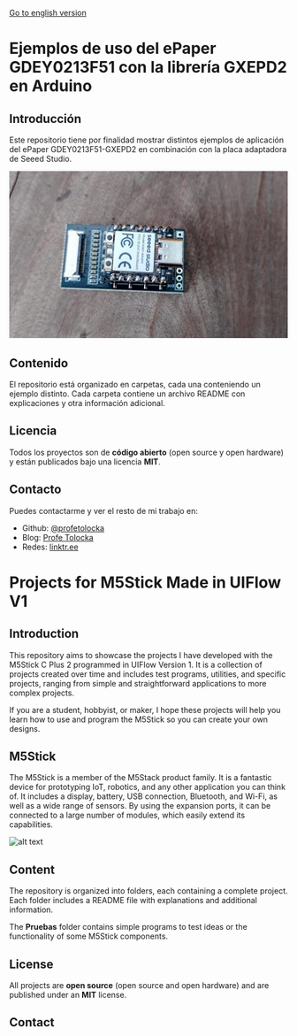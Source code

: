 
[Go to english version](#Projects-for-M5Stick-Made-in-UIFlow-V1)

# Ejemplos de uso del ePaper GDEY0213F51 con la librería GXEPD2 en Arduino

## Introducción

Este repositorio tiene por finalidad mostrar distintos ejemplos de aplicación del ePaper GDEY0213F51-GXEPD2 en combinación con la placa adaptadora de Seeed Studio. 

![alt text](Images/ExpansionBoard_RA4M1.webp)

## Contenido

El repositorio está organizado en carpetas, cada una conteniendo un ejemplo distinto. Cada carpeta contiene un archivo README con explicaciones y otra información adicional.

## Licencia

Todos los proyectos son de **código abierto** (open source y open hardware) y están publicados bajo una licencia **MIT**.

## Contacto

Puedes contactarme y ver el resto de mi trabajo en:

- Github: [@profetolocka](https://github.com/profetolocka)
- Blog: [Profe Tolocka](https://www.profetolocka.com.ar)
- Redes: [linktr.ee](https://linktr.ee/profetolocka)

# Projects for M5Stick Made in UIFlow V1

## Introduction

This repository aims to showcase the projects I have developed with the M5Stick C Plus 2 programmed in UIFlow Version 1. It is a collection of projects created over time and includes test programs, utilities, and specific projects, ranging from simple and straightforward applications to more complex projects.

If you are a student, hobbyist, or maker, I hope these projects will help you learn how to use and program the M5Stick so you can create your own designs.

## M5Stick

The M5Stick is a member of the M5Stack product family. It is a fantastic device for prototyping IoT, robotics, and any other application you can think of. It includes a display, battery, USB connection, Bluetooth, and Wi-Fi, as well as a wide range of sensors. By using the expansion ports, it can be connected to a large number of modules, which easily extend its capabilities.

![alt text](images/m5stickC2.webp)

## Content

The repository is organized into folders, each containing a complete project. Each folder includes a README file with explanations and additional information.

The **Pruebas** folder contains simple programs to test ideas or the functionality of some M5Stick components.

## License

All projects are **open source** (open source and open hardware) and are published under an **MIT** license.

## Contact
